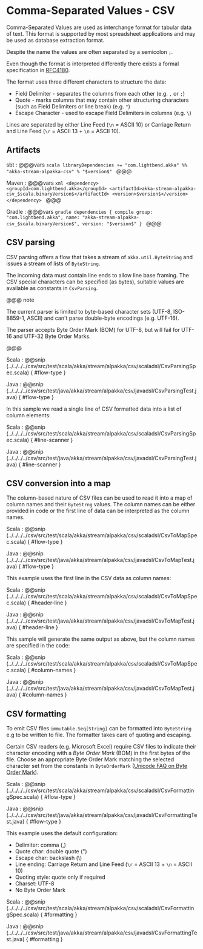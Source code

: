 # Comma-Separated Values - CSV

Comma-Separated Values are used as interchange format for tabular data 
of text. This format is supported by most spreadsheet applications and may 
be used as database extraction format.

Despite the name the values are often separated by a semicolon `;`.

Even though the format is interpreted differently there exists a formal specification in [RFC4180](https://tools.ietf.org/html/rfc4180).

The format uses three different characters to structure the data:

* Field Delimiter - separates the columns from each other (e.g. `,` or `;`)
* Quote - marks columns that may contain other structuring characters (such as Field Delimiters or line break) (e.g. `"`)
* Escape Character - used to escape Field Delimiters in columns (e.g. `\`)

Lines are separated by either Line Feed (`\n` = ASCII 10) or Carriage Return and Line Feed (`\r` = ASCII 13 + `\n` = ASCII 10).


## Artifacts

sbt
:   @@@vars
    ```scala
    libraryDependencies += "com.lightbend.akka" %% "akka-stream-alpakka-csv" % "$version$"
    ```
    @@@

Maven
:   @@@vars
    ```xml
    <dependency>
      <groupId>com.lightbend.akka</groupId>
      <artifactId>akka-stream-alpakka-csv_$scala.binaryVersion$</artifactId>
      <version>$version$</version>
    </dependency>
    ```
    @@@

Gradle
:   @@@vars
    ```gradle
    dependencies {
      compile group: "com.lightbend.akka", name: "akka-stream-alpakka-csv_$scala.binaryVersion$", version: "$version$"
    }
    ```
    @@@

## CSV parsing

CSV parsing offers a flow that takes a stream of `akka.util.ByteString` and issues a stream of lists of `ByteString`.

The incoming data must contain line ends to allow line base framing. The CSV special characters
can be specified (as bytes), suitable values are available as constants in `CsvParsing`.

@@@ note

The current parser is limited to byte-based character sets (UTF-8, ISO-8859-1, ASCII) and can't
parse double-byte encodings (e.g. UTF-16).

The parser accepts Byte Order Mark (BOM) for UTF-8, but will fail for UTF-16 and UTF-32 
Byte Order Marks.

@@@

Scala
: @@snip (../../../../csv/src/test/scala/akka/stream/alpakka/csv/scaladsl/CsvParsingSpec.scala) { #flow-type }

Java
: @@snip (../../../../csv/src/test/java/akka/stream/alpakka/csv/javadsl/CsvParsingTest.java) { #flow-type }


In this sample we read a single line of CSV formatted data into a list of column elements:

Scala
: @@snip (../../../../csv/src/test/scala/akka/stream/alpakka/csv/scaladsl/CsvParsingSpec.scala) { #line-scanner }

Java
: @@snip (../../../../csv/src/test/java/akka/stream/alpakka/csv/javadsl/CsvParsingTest.java) { #line-scanner }

## CSV conversion into a map

The column-based nature of CSV files can be used to read it into a map of column names 
and their `ByteStrng` values. The column names can be either provided in code or the first line 
of data can be interpreted as the column names.

Scala
: @@snip (../../../../csv/src/test/scala/akka/stream/alpakka/csv/scaladsl/CsvToMapSpec.scala) { #flow-type }

Java
: @@snip (../../../../csv/src/test/java/akka/stream/alpakka/csv/javadsl/CsvToMapTest.java) { #flow-type }


This example uses the first line in the CSV data as column names:

Scala
: @@snip (../../../../csv/src/test/scala/akka/stream/alpakka/csv/scaladsl/CsvToMapSpec.scala) { #header-line }

Java
: @@snip (../../../../csv/src/test/java/akka/stream/alpakka/csv/javadsl/CsvToMapTest.java) { #header-line }


This sample will generate the same output as above, but the column names are specified
in the code:

Scala
: @@snip (../../../../csv/src/test/scala/akka/stream/alpakka/csv/scaladsl/CsvToMapSpec.scala) { #column-names }

Java
: @@snip (../../../../csv/src/test/java/akka/stream/alpakka/csv/javadsl/CsvToMapTest.java) { #column-names }

## CSV formatting

To emit CSV files ``immutable.Seq[String]`` can be formatted into ``ByteString`` e.g to be written to file.
The formatter takes care of quoting and escaping.

Certain CSV readers (e.g. Microsoft Excel) require CSV files to indicate their character encoding with a *Byte 
Order Mark* (BOM) in the first bytes of the file. Choose an appropriate Byte Order Mark matching the
selected character set from the constants in `ByteOrderMark` 
([Unicode FAQ on Byte Order Mark](http://www.unicode.org/faq/utf_bom.html#bom1)).


Scala
: @@snip (../../../../csv/src/test/scala/akka/stream/alpakka/csv/scaladsl/CsvFormattingSpec.scala) { #flow-type }

Java
: @@snip (../../../../csv/src/test/java/akka/stream/alpakka/csv/javadsl/CsvFormattingTest.java) { #flow-type }

This example uses the default configuration:

- Delimiter: comma (,)
- Quote char: double quote (")
- Escape char: backslash (\\)
- Line ending: Carriage Return and Line Feed (`\r` = ASCII 13 + `\n` = ASCII 10)
- Quoting style: quote only if required
- Charset: UTF-8
- No Byte Order Mark

Scala
: @@snip (../../../../csv/src/test/scala/akka/stream/alpakka/csv/scaladsl/CsvFormattingSpec.scala) { #formatting }

Java
: @@snip (../../../../csv/src/test/java/akka/stream/alpakka/csv/javadsl/CsvFormattingTest.java) { #formatting }
